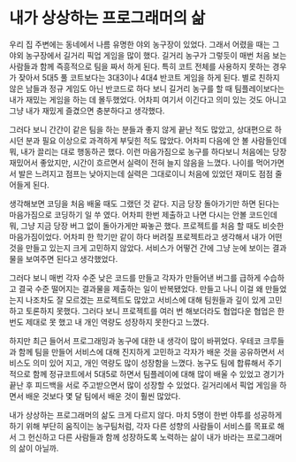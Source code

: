 # 내가 상상하는 프로그래머의 삶

우리 집 주변에는 동네에서 나름 유명한 야외 농구장이 있었다. 그래서 어렸을 때는 그 야외 농구장에서 길거리 픽업 게임을 많이 했다. 길거리 농구가 그렇듯이 매번 처음 보는 사람들과 함께 즉흥적으로 팀을 짜서 하게 된다. 특히 코트 전체를 사용하지 못하는 경우가 잦아서 5대5 풀 코트보다는 3대3이나 4대4 반코트 게임을 하게 된다. 별로 친하지 않은 남들과 정규 게임도 아닌 반코드로  하다 보니 길거리 농구를 할 때 팀플레이보다는 내가 재밌는 게임을 하는 데 몰두했었다. 어차피 여기서 이긴다고 의미 있는 것도 아니고 그냥 내가 재밌게 즐겼으면 충분하다고 생각했다. 

그러다 보니 간간이 같은 팀을 하는 분들과 좋지 않게 끝난 적도 많았고, 상대편으로 하시던 분과 필요 이상으로 과격하게 부딪힌 적도 많았다. 어차피 다음에 안 볼 사람들인데 뭐, 내가 끌리는 대로 행동하곤 했다. 이런 마음가짐으로 농구를 하다보니 처음에는 당장 재밌어서 좋았지만, 시간이 흐르면서 실력이 전혀 늘지 않음을 느꼈다. 나이를 먹어가면서 발은 느려지고 점프는 낮아지는데 실력은 그대로이니 처음에 있었던 재미도 점점 줄어들게 된다.

생각해보면 코딩을 처음 배울 때도 그랬던 것 같다. 지금 당장 돌아가기만 하면 된다는 마음가짐으로 코딩하기 일 쑤 였다. 어차피 한번 제출하고 나면 다시는 안볼 코드인데 뭐, 그냥 지금 당장 버그 없이 돌아가게만 짜놓곤  했다. 프로젝트를 처음 할 때도 비슷한 마음가짐이었다. 어차피 한 학기만 같이 하다 버려질 프로젝트라고 생각해서 내가 어떤 것을 만들고 있는지 크게 고민하지 않았다. 서비스가 어떻건 간에 그냥 눈에 보이는 결과물을 보여주면 된다고 생각했었다. 

그러다 보니 매번 각자 수준 낮은 코드를 만들고 각자가 만들어낸 버그를 급하게 수습하고 결국 수준 떨어지는 결과물을 제출하는 일이 반복됐었다. 만들고 나니 이걸 왜 만들었는지 나조차도 잘 모르겠는 프로젝트도 많았고 서비스에 대해 팀원들과 깊이 있게 고민하고 토론하지 못했다. 그러다 보니 프로젝트를 여러 번 해보더라도 협업다운 협업은 한 번도 제대로 못 했고 내 개인 역량도 성장하지 못한다고 느꼈다.

하지만 최근 들어서 프로그래밍과 농구에 대한 내 생각이 많이 바뀌었다. 우테코 크루들과 함께 팀을 만들어 서비스에 대해 진지하게 고민하고 각자가 배운 것을 공유하면서 서비스도 의미 있어 지고, 개인 역량도 많이 성장함을 느꼈다. 농구도 팀에 합류해서 주기적으로 함께 정규코트에서 5대5로 하면서 팀플레이에 대해 많이 배울 수 있었고 경기가 끝난 후  피드백을 서로 주고받으면서 많이 성장할 수  있었다. 길거리에서 픽업 게임을 하면서 배운 것보다 몇 달 팀에서 배운 것이 훨씬 많았다.

내가 상상하는 프로그래머의 삶도 크게 다르지 않다. 마치 5명이 한번 야투를 성공하게 하기 위해 부단히 움직이는 농구팀처럼, 각자 다른 성향의 사람들이 서비스를 목표로 해서 그 헌신하고 다른 사람들과 함께 성장하도록 노력하는 삶이 내가 바라는 프로그래머의 삶이 아닐까.
